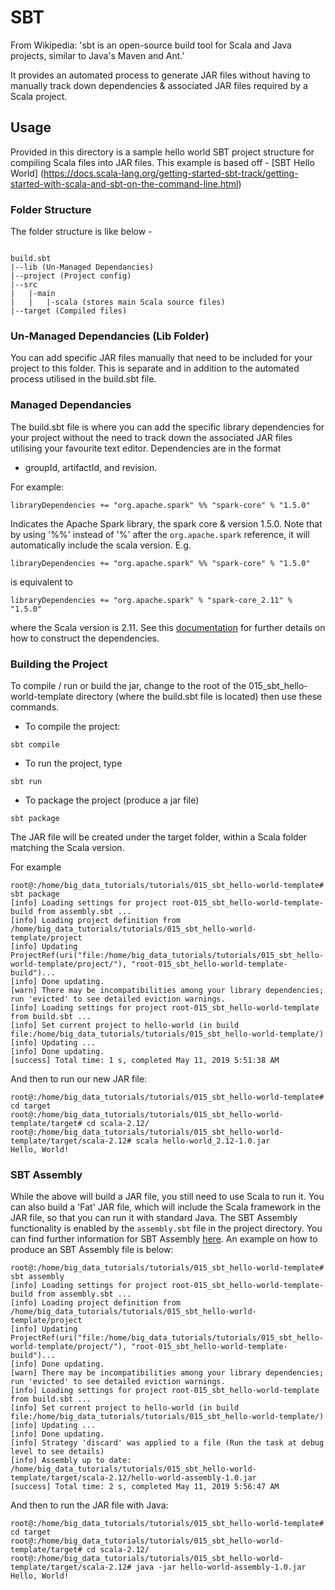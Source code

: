 # SBT

From Wikipedia: 'sbt is an open-source build tool for Scala and Java projects, similar to Java's Maven and Ant.' 

It provides an automated process to generate JAR files without having to manually track down dependencies & associated JAR files required by a Scala project. 

## Usage

Provided in this directory is a sample hello world SBT project structure for compiling Scala files into JAR files. This example is based off - 
[SBT Hello World] (https://docs.scala-lang.org/getting-started-sbt-track/getting-started-with-scala-and-sbt-on-the-command-line.html)

### Folder Structure
The folder structure is like below -
```

build.sbt
|--lib (Un-Managed Dependancies)
|--project (Project config)
|--src
|   |-main
|   |   |-scala (stores main Scala source files)
|--target (Compiled files)
```
### Un-Managed Dependancies (Lib Folder)
You can add specific JAR files manually that need to be included for your project to this folder. This is separate and in addition to the automated process utilised in the build.sbt file.

### Managed Dependancies
The build.sbt file is where you can add the specific library dependencies for your project without the need to track down the associated JAR files utilising your favourite text editor. Dependencies are in the format 

- groupId, artifactId, and revision.

For example:
```
libraryDependencies += "org.apache.spark" %% "spark-core" % "1.5.0"
```
Indicates the Apache Spark library, the spark core & version 1.5.0. Note that by using '%%' instead of '%' after the `org.apache.spark` reference, it will automatically include the scala version. E.g.

```
libraryDependencies += "org.apache.spark" %% "spark-core" % "1.5.0"
```
is equivalent to
```
libraryDependencies += "org.apache.spark" % "spark-core_2.11" % "1.5.0"
```
where the Scala version is 2.11. See this [documentation](https://www.scala-sbt.org/1.x/docs/Library-Dependencies.html) for further details on how to construct the dependencies.

### Building the Project

To compile / run  or build the jar, change to the root of the 015_sbt_hello-world-template directory (where the build.sbt file is located)  then use these commands.

* To compile the project:
```
sbt compile
```
* To run the project, type
```
sbt run
```

* To package the project (produce a jar file)
```
sbt package
```

The JAR file will be created under the target folder, within a Scala folder matching the Scala version. 

For example

```
root@:/home/big_data_tutorials/tutorials/015_sbt_hello-world-template# sbt package
[info] Loading settings for project root-015_sbt_hello-world-template-build from assembly.sbt ...
[info] Loading project definition from /home/big_data_tutorials/tutorials/015_sbt_hello-world-template/project
[info] Updating ProjectRef(uri("file:/home/big_data_tutorials/tutorials/015_sbt_hello-world-template/project/"), "root-015_sbt_hello-world-template-build")...
[info] Done updating.
[warn] There may be incompatibilities among your library dependencies; run 'evicted' to see detailed eviction warnings.
[info] Loading settings for project root-015_sbt_hello-world-template from build.sbt ...
[info] Set current project to hello-world (in build file:/home/big_data_tutorials/tutorials/015_sbt_hello-world-template/)
[info] Updating ...
[info] Done updating.
[success] Total time: 1 s, completed May 11, 2019 5:51:38 AM
```
And then to run our new JAR file:
```
root@:/home/big_data_tutorials/tutorials/015_sbt_hello-world-template# cd target
root@:/home/big_data_tutorials/tutorials/015_sbt_hello-world-template/target# cd scala-2.12/
root@:/home/big_data_tutorials/tutorials/015_sbt_hello-world-template/target/scala-2.12# scala hello-world_2.12-1.0.jar
Hello, World!
```


### SBT Assembly

While the above will build a JAR file, you still need to use Scala to run it. You can also build a 'Fat' JAR file, which will include the Scala framework in the JAR file, so that you can run it with standard Java. The SBT Assembly functionality is enabled by the `assembly.sbt` file in the project directory. You can find further information for SBT Assembly [here](https://github.com/sbt/sbt-assembly). An example on how to produce an SBT Assembly file is below:


```
root@:/home/big_data_tutorials/tutorials/015_sbt_hello-world-template# sbt assembly
[info] Loading settings for project root-015_sbt_hello-world-template-build from assembly.sbt ...
[info] Loading project definition from /home/big_data_tutorials/tutorials/015_sbt_hello-world-template/project
[info] Updating ProjectRef(uri("file:/home/big_data_tutorials/tutorials/015_sbt_hello-world-template/project/"), "root-015_sbt_hello-world-template-build")...
[info] Done updating.
[warn] There may be incompatibilities among your library dependencies; run 'evicted' to see detailed eviction warnings.
[info] Loading settings for project root-015_sbt_hello-world-template from build.sbt ...
[info] Set current project to hello-world (in build file:/home/big_data_tutorials/tutorials/015_sbt_hello-world-template/)
[info] Updating ...
[info] Done updating.
[info] Strategy 'discard' was applied to a file (Run the task at debug level to see details)
[info] Assembly up to date: /home/big_data_tutorials/tutorials/015_sbt_hello-world-template/target/scala-2.12/hello-world-assembly-1.0.jar
[success] Total time: 2 s, completed May 11, 2019 5:56:47 AM
```
And then to run the JAR file with Java:
```
root@:/home/big_data_tutorials/tutorials/015_sbt_hello-world-template# cd target
root@:/home/big_data_tutorials/tutorials/015_sbt_hello-world-template/target# cd scala-2.12/
root@:/home/big_data_tutorials/tutorials/015_sbt_hello-world-template/target/scala-2.12# java -jar hello-world-assembly-1.0.jar
Hello, World!
```






